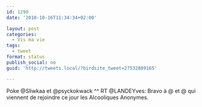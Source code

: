 ```yaml
---
id: 1290
date: '2010-10-16T11:34:34+02:00'

layout: post
categories:
  - Vis ma vie
tags:
  - tweet
format: status
publish_social: no
guid: 'http://tweets.local/?birdsite_tweet=27532889165'

---
```


Poke @Sliwkaa et @psyckokwack ^^ RT @LANDEYves: Bravo à @ et @ qui viennent de rejoindre ce jour les Alcooliques Anonymes.